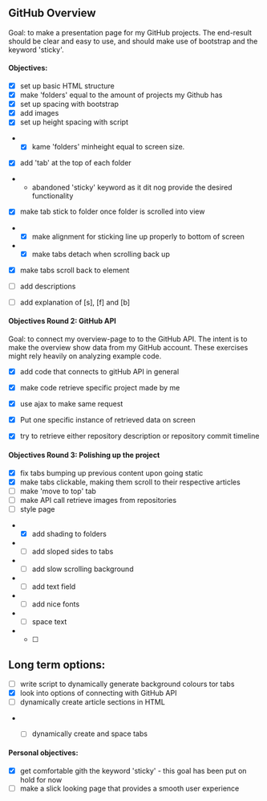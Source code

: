 ## GitHub Overview

Goal: to make a presentation page for my GitHub projects. The end-result should be clear and easy to use, and should make use of bootstrap and the keyword 'sticky'. 

#### Objectives:

* [x] set up basic HTML structure
* [x] make 'folders' equal to the amount of projects my Github has
* [x] set up spacing with bootstrap
* [x] add images
* [x] set up height spacing with script
* * [x] kame 'folders' minheight equal to screen size.
* [x] add 'tab' at the top of each folder
* * abandoned 'sticky' keyword as it dit nog provide the desired functionality
* [x] make tab stick to folder once folder is scrolled into view
* * [x] make alignment for sticking line up properly to bottom of screen
* * [x] make tabs detach when scrolling back up
* [x] make tabs scroll back to element
* [ ] add descriptions
* [ ] add explanation of [s], [f] and [b]


#### Objectives Round 2: GitHub API

Goal: to connect my overview-page to to the GitHub API. The intent is to make the overview show data from my GitHub account. These exercises might rely heavily on analyzing example code.

* [x] add code that connects to gitHub API in general
* [x] make code retrieve specific project made by me
* [x] use ajax to make same request
* [x] Put one specific instance of retrieved data on screen
* [x] try to retrieve either repository description or repository commit timeline 


#### Objectives Round 3: Polishing up the project
* [x] fix tabs bumping up previous content upon going static
* [x] make tabs clickable, making them scroll to their respective articles
* [ ] make 'move to top' tab
* [ ] make API call retrieve images from repositories
* [ ] style page
* * [x] add shading to folders
* * [ ] add sloped sides to tabs
* * [ ] add slow scrolling background
* * [ ] add text field
* * [ ] add nice fonts
* * [ ] space text
* * [ ] 


## Long term options:
* [ ] write script to dynamically generate background colours tor tabs
* [x] look into options of connecting with GitHub API
* [ ] dynamically create article sections in HTML
* * [ ] dynamically create and space tabs


#### Personal objectives:

* [x] get comfortable gith the keyword 'sticky' - this goal has been put on hold for now
* [ ] make a slick looking page that provides a smooth user experience
